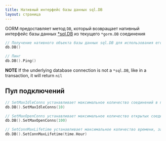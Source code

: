 ```yaml
---
title: Нативный интерфейс базы данных sql.DB
layout: страница
---
```


GORM предоставляет метод `DB`, который возвращает нативный интерфейс базы данных [*sql.DB](http://golang.org/pkg/database/sql/#DB) из текущего `*gorm.DB` соединения

```go
// Получение нативного объекта базы данных sql.DB для использования его функций
db.DB()

// Пинг
db.DB().Ping()
```

**NOTE** If the underlying database connection is not a `*sql.DB`, like in a transaction, it will return `nil`

## Пул подключений

```go
// SetMaxIdleConns устанавливает максимальное количество соединений в пуле соединений.
db.DB().SetMaxIdleConns(10)

// SetMaxOpenConns устанавливает максимальное количество открытых соединений к базе данных.
db.DB().SetMaxOpenConns(100)

// SetConnMaxLifetime устанавливает максимальное количество времени, за которое подключение может быть повторно использовано.
db.DB().SetConnMaxLifetime(time.Hour)
```
